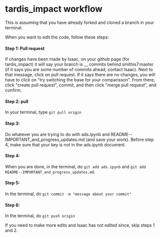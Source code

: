 # tardis_impact workflow

This is assuming that you have already forked and cloned a branch in your terminal.

When you want to edit the code, follow these steps:

#### Step 1: Pull request
If changes have been made by Isaac, on your github page (for tardis_impact) it will say your branch is __ commits behind smithis7:master (if it says you are some number of commits ahead, contact Isaac). Next to that message, click on pull request. If it says there are no changes, you will have to click on "try switching the base for your comparisson". From there, click "create pull request", commit, and then click "merge pull request", and confirm.

#### Step 2: pull
In your terminal, type ```git pull origin```

#### Step 3:
Do whatever you are trying to do with ads.ipynb and README--IMPORTANT_and_progress_updates.md (and save your work). Before step 4, make sure that your key is not in the ads.ipynb document.

#### Step 4:
When you are done, in the terminal, do ```git add ads.ipynb``` and ```git add README--IMPORTANT_and_progress_updates.md```.

#### Step 5:
In the terminal, do ```git commit -m "message about your commit"```

#### Step 6:
In the terminal, do ```git push origin```


If you need to make more edits and Isaac has not edited since, skip steps 1 and 2.
